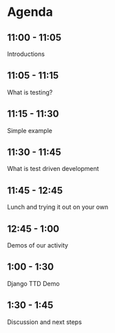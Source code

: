 # Agenda

## 11:00 - 11:05
Introductions

## 11:05 - 11:15
What is testing?

## 11:15 - 11:30
Simple example

## 11:30 - 11:45
What is test driven development

## 11:45 - 12:45
Lunch and trying it out on your own

## 12:45 - 1:00
Demos of our activity

## 1:00 - 1:30
Django TTD Demo

## 1:30 - 1:45
Discussion and next steps
